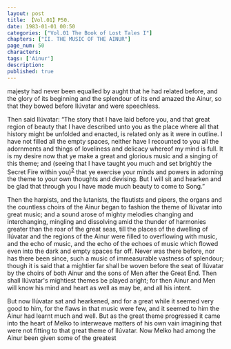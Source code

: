 ```yaml
---
layout: post
title: 【Vol.01】P50.
date: 1983-01-01 00:50
categories: ["Vol.01 The Book of Lost Tales I"]
chapters: ["II. THE MUSIC OF THE AINUR"]
page_num: 50
characters: 
tags: ['Ainur']
description: 
published: true
---
```


<p style="text-indent: 0;">
majesty had never been equalled by aught that he had related before, and the glory of its beginning and the splendour of its end amazed the Ainur, so that they bowed before Ilúvatar and were speechless.
</p>

Then said Ilúvatar: “The story that I have laid before you, and that great region of beauty that I have described unto you as the place where all that history might be unfolded and enacted, is related only as it were in outline. I have not filled all the empty spaces, neither have I recounted to you all the adornments and things of loveliness and delicacy whereof my mind is full. It is my desire now that ye make a great and glorious music and a singing of this theme; and (seeing that I have taught you much and set brightly the Secret Fire within you)<SUP>[2]({{site.baseurl}}/vol01-p58)</SUP> that ye exercise your minds and powers in adorning the theme to your own thoughts and devising. But I will sit and hearken and be glad that through you I have made much beauty to come to Song.”

Then the harpists, and the lutanists, the flautists and pipers, the organs and the countless choirs of the Ainur began to fashion the theme of Ilúvatar into great music; and a sound arose of mighty melodies changing and interchanging, mingling and dissolving amid the thunder of harmonies greater than the roar of the great seas, till the places of the dwelling of Ilúvatar and the regions of the Ainur were filled to overflowing with music, and the echo of music, and the echo of the echoes of music which flowed even into the dark and empty spaces far off. Never was there before, nor has there been since, such a music of immeasurable vastness of splendour; though it is said that a mightier far shall be woven before the seat of Ilúvatar by the choirs of both Ainur and the sons of Men after the Great End. Then shall Ilúvatar's mightiest themes be played aright; for then Ainur and Men will know his mind and heart as well as may be, and all his intent.

But now Ilúvatar sat and hearkened, and for a great while it seemed very good to him, for the flaws in that music were few, and it seemed to him the Ainur had learnt much and well. But as the great theme progressed it came into the heart of Melko to interweave matters of his own vain imagining that were not fitting to that great theme of Ilúvatar. Now Melko had among the Ainur been given some of the greatest

